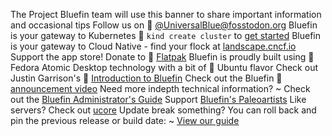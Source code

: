 The Project Bluefin team will use this banner to share important information and occasional tips
Follow us on 󰫑 [@UniversalBlue@fosstodon.org](https://fosstodon.org/@UniversalBlue)
Bluefin is your gateway to Kubernetes 󱃾 `kind create cluster` to [get started](https://kind.sigs.k8s.io/)
Bluefin is your gateway to Cloud Native - find your flock at [landscape.cncf.io](https://l.cncf.io)
Support the app store! Donate to  [Flatpak](https://opencollective.com/flatpak)
Bluefin is proudly built using 󰣛 Fedora Atomic Desktop technology with a bit of  Ubuntu flavor
Check out Justin Garrison's 󰗃 [Introduction to Bluefin](https://www.youtube.com/watch?v=Nz-yyDwTfRM)
Check out the Bluefin 󰗃 [announcement video](https://www.youtube.com/watch?v=YFXufAVdrw4)
Need more indepth technical information? ~ Check out the [Bluefin Administrator's Guide](https://universal-blue.discourse.group/docs?topic=40)
Support [Bluefin's Paleoartists](https://universal-blue.discourse.group/docs?topic=299)
Like servers? Check out [ucore](https://github.com/ublue-os/ucore)
Update break something? You can roll back and pin the previous release or build date: ~ [View our guide](https://universal-blue.discourse.group/docs?topic=513)
